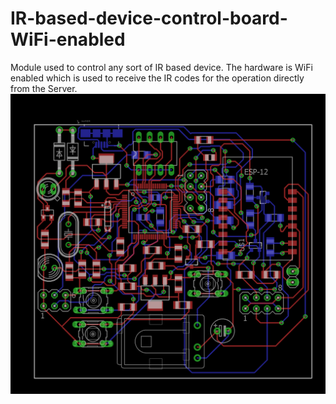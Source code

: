 # IR-based-device-control-board-WiFi-enabled
Module used to control any sort of IR based device. The hardware is WiFi enabled which is used to receive the IR codes for the operation directly from the Server.
![Alt text](acb.png?raw=true "Universal Infra Red Device control board (WiFi Enabled)")
